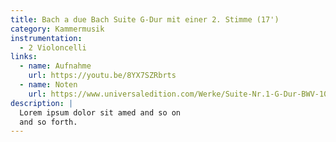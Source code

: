 ```yaml
---
title: Bach a due Bach Suite G-Dur mit einer 2. Stimme (17')
category: Kammermusik
instrumentation:
  - 2 Violoncelli
links:
  - name: Aufnahme
    url: https://youtu.be/8YX7SZRbrts
  - name: Noten
    url: https://www.universaledition.com/Werke/Suite-Nr.1-G-Dur-BWV-1007/P0315352
description: |
  Lorem ipsum dolor sit amed and so on
  and so forth.
---
```

